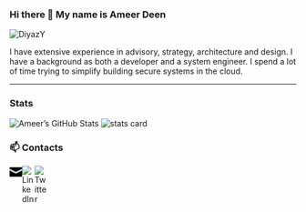 ### Hi there 👋 My name is Ameer Deen

<img src="https://komarev.com/ghpvc/?username=writeameer&label=Profile%20views&color=0e75b6&style=flat" alt="DiyazY" />  

I have extensive experience in advisory, strategy, architecture and design. I have a background as both a developer and a system engineer.  I spend a lot of time trying to simplify building secure systems in the cloud.

--- 


### Stats
<img alt="Ameer’s GitHub Stats" src="https://github-readme-stats.vercel.app/api?username=writeameer&show_icons=true&hide-border=true"/>
<img alt="stats card" src="https://github-readme-streak-stats.herokuapp.com/?user=writeameer">  


### 📫 Contacts

[<img align="left" alt="email" width="22px" src="https://raw.githubusercontent.com/iconic/open-iconic/master/svg/envelope-closed.svg" />][mail]
[<img align="left" alt="LinkedIn" width="22px" src="https://cdn.jsdelivr.net/npm/simple-icons@v3/icons/linkedin.svg" />][linkedin]
[<img align="left" alt="Twitter" width="22px" src="https://cdn.jsdelivr.net/npm/simple-icons@v3/icons/twitter.svg" />][twitter]

[mail]: ameer.deen@katasec.com
[linkedin]: https://www.linkedin.com/in/ameerdeen/
[twitter]: https://twitter.com/writeameer
